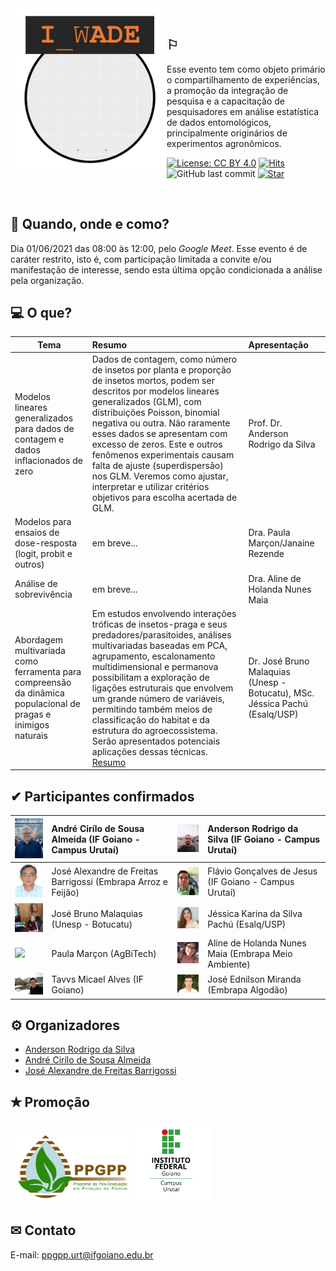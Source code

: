 <img align="left" src="imagens/logo_wade.gif" width="250">

<br />

## &#x2690; 
Esse evento tem como objeto primário o compartilhamento de experiências, a promoção da integração de pesquisa e a capacitação de pesquisadores em análise estatística de dados entomológicos, principalmente originários de experimentos agronômicos.

[![License: CC BY 4.0](https://img.shields.io/badge/License-CC%20BY%204.0-lightgrey.svg)](https://creativecommons.org/licenses/by/4.0/)
[![Hits](https://hits.seeyoufarm.com/api/count/incr/badge.svg?url=https%3A%2F%2Fppgppurt.github.io%2Fwade&count_bg=%2362DA06&title_bg=%23555555&icon=&icon_color=%23E7E7E7&title=Visits&edge_flat=false)](https://hits.seeyoufarm.com)
![GitHub last commit](https://img.shields.io/github/last-commit/ppgppurt/wade?color=orange&style=flat)
[![Star](https://img.shields.io/github/stars/ppgppurt/wade?style=social)](https://github.com/ppgppurt/wade/stargazers)

<br />

## &#x1f4dd; Quando, onde e como?
Dia 01/06/2021 das 08:00 às 12:00, pelo *Google Meet*. Esse evento é de caráter restrito, isto é, com participação limitada a convite e/ou manifestação de interesse, sendo esta última opção condicionada a análise pela organização.


## &#x1f4bb; O que?

Tema    |  Resumo                                |  Apresentação
--------|:---------------------------------------|:------------------
Modelos lineares generalizados para dados de contagem e dados inflacionados de zero | Dados de contagem, como número de insetos por planta e proporção de insetos mortos, podem ser descritos por modelos lineares generalizados (GLM), com distribuições Poisson, binomial negativa ou outra. Não raramente esses dados se apresentam com excesso de zeros. Este e outros fenômenos experimentais causam falta de ajuste (superdispersão) nos GLM. Veremos como ajustar, interpretar e utilizar critérios objetivos para escolha acertada de GLM. | Prof. Dr. Anderson Rodrigo da Silva
Modelos para ensaios de dose-resposta (logit, probit e outros) | em breve... | Dra. Paula Marçon/Janaine Rezende
Análise de sobrevivência | em breve... | Dra. Aline de Holanda Nunes Maia
Abordagem multivariada como ferramenta para compreensão da dinâmica populacional de pragas e inimigos naturais | Em estudos envolvendo interações tróficas de insetos-praga e seus predadores/parasitoides, análises multivariadas baseadas em PCA, agrupamento, escalonamento multidimensional e permanova possibilitam a exploração de ligações estruturais que envolvem um grande número de variáveis, permitindo também meios de classificação do habitat e da estrutura do agroecossistema. Serão apresentados potenciais aplicações dessas técnicas. [Resumo](Resumo-Multivariada-BrunoJessica.pdf) | Dr. José Bruno Malaquias (Unesp - Botucatu), MSc. Jéssica Pachú (Esalq/USP)

## &#x2714; Participantes confirmados
 
[<img src="imagens/andre_cirilo.jpg" width="100">](http://lattes.cnpq.br/7511716135317356) | André Cirílo de Sousa Almeida (IF Goiano - Campus Urutaí) | [<img src="imagens/anderson_silva.jpg" width="100">](http://lattes.cnpq.br/3916683240962357) | Anderson Rodrigo da Silva (IF Goiano - Campus Urutaí)
-----------|:------------------------------------------------------|:-----------|:------------------------------------------------------
[<img src="imagens/jose_alexandre.jpg" width="100">](http://lattes.cnpq.br/5377957113836597) | José Alexandre de Freitas Barrigossi (Embrapa Arroz e Feijão) | [<img src="imagens/flavio_goncalves.jpg" width="100">](http://lattes.cnpq.br/7529042187654040) | Flávio Gonçalves de Jesus (IF Goiano - Campus Urutaí)
[<img src="imagens/jose_bruno.jpg" width="100">](http://lattes.cnpq.br/1103370910009848) | José Bruno Malaquias (Unesp - Botucatu) | [<img src="imagens/jessica_pachu.jpg" width="100">](http://lattes.cnpq.br/2656204781354803) | Jéssica Karina da Silva Pachú (Esalq/USP)
[<img src="imagens/paula_marçon.jpg" width="100">](https://www.linkedin.com/in/paulamarcon/) | Paula Marçon (AgBiTech) | [<img src="imagens/aline_maia.jpg" width="100">](http://lattes.cnpq.br/6368988548199178) | Aline de Holanda Nunes Maia (Embrapa Meio Ambiente)
[<img src="imagens/tavvs_alves.jpg" width="100">](http://lattes.cnpq.br/5338890149931342) | Tavvs Micael Alves (IF Goiano) | [<img src="imagens/jose_miranda.jpg" width="100">](http://lattes.cnpq.br/7468624337295084) | José Ednilson Miranda (Embrapa Algodão)

## &#9881; Organizadores
- [Anderson Rodrigo da Silva](mailto:anderson.silva@ifgoiano.edu.br)
- [André Cirílo de Sousa Almeida](mailto:andre.almeida@ifgoiano.edu.br)
- [José Alexandre de Freitas Barrigossi](mailto:jose.barrigossi@embrapa.br)

## &#x272D; Promoção
[<img src="imagens/Logo_PPGPP.png" width="190">](https://sistemas.ifgoiano.edu.br/sgcursos/index.php?id_curso=MQ==&p=pos-graduacao)  [<img src="imagens/Logo_IF.png" width="130">](https://www.ifgoiano.edu.br/home/index.php/urutai)

## &#x2709; Contato
E-mail: <ppgpp.urt@ifgoiano.edu.br>
